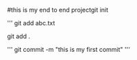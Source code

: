 #this is my end to end projectgit init

'''
git add abc.txt

git add .

'''
git commit -m "this is my first commit"
'''